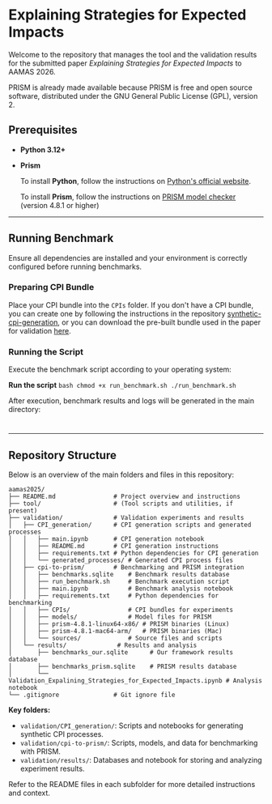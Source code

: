 # Explaining Strategies for Expected Impacts

Welcome to the repository that manages the tool and the validation results for the submitted paper *Explaining Strategies for Expected Impacts* to AAMAS 2026.

PRISM is already made available because PRISM is free and open source software, distributed under the GNU General Public License (GPL), version 2.


## Prerequisites

- **Python 3.12+**
- **Prism**

    To install **Python**, follow the instructions on [Python's official website](https://www.python.org/downloads/). 

    To install **Prism**, follow the instructions on [PRISM model checker](https://www.prismmodelchecker.org/download.php) (version 4.8.1 or higher)
---



## Running Benchmark

Ensure all dependencies are installed and your environment is correctly configured before running benchmarks.

### Preparing CPI Bundle

Place your CPI bundle into the `CPIs` folder. If you don't have a CPI bundle, you can create one by following the instructions in the repository [synthetic-cpi-generation](https://github.com/danielamadori/synthetic-cpi-generation), or you can download the pre-built bundle used in the paper for validation [here](https://univr-my.sharepoint.com/:f:/g/personal/emanuele_chini_univr_it/EuMjJi6L03lCp0e348YPAYwBMJ5jTGO1lojwuIlOAhpaaA?e=u9oXl1).

### Running the Script

Execute the benchmark script according to your operating system:

**Run the script**
    ```bash
    chmod +x run_benchmark.sh
    ./run_benchmark.sh
    ```

After execution, benchmark results and logs will be generated in the main directory:


#
---

## Repository Structure

Below is an overview of the main folders and files in this repository:

```
aamas2025/
├── README.md                # Project overview and instructions
├── tool/                    # (Tool scripts and utilities, if present)
├── validation/              # Validation experiments and results
│   ├── CPI_generation/      # CPI generation scripts and generated processes
│   │   ├── main.ipynb       # CPI generation notebook
│   │   ├── README.md        # CPI generation instructions
│   │   ├── requirements.txt # Python dependencies for CPI generation
│   │   └── generated_processes/ # Generated CPI process files
│   ├── cpi-to-prism/        # Benchmarking and PRISM integration
│   │   ├── benchmarks.sqlite    # Benchmark results database
│   │   ├── run_benchmark.sh     # Benchmark execution script
│   │   ├── main.ipynb           # Benchmark analysis notebook
│   │   ├── requirements.txt     # Python dependencies for benchmarking
│   │   ├── CPIs/                # CPI bundles for experiments
│   │   ├── models/              # Model files for PRISM
│   │   ├── prism-4.8.1-linux64-x86/ # PRISM binaries (Linux)
│   │   ├── prism-4.8.1-mac64-arm/   # PRISM binaries (Mac)
│   │   └── sources/             # Source files and scripts
│   └── results/              # Results and analysis
│       ├── benchmarks_our.sqlite      # Our framework results database
│       ├── benchmarks_prism.sqlite    # PRISM results database
│       └── Validation_Expalining_Strategies_for_Expected_Impacts.ipynb # Analysis notebook
└── .gitignore               # Git ignore file
```

**Key folders:**
- `validation/CPI_generation/`: Scripts and notebooks for generating synthetic CPI processes.
- `validation/cpi-to-prism/`: Scripts, models, and data for benchmarking with PRISM.
- `validation/results/`: Databases and notebook for storing and analyzing experiment results.

Refer to the README files in each subfolder for more detailed instructions and context.

